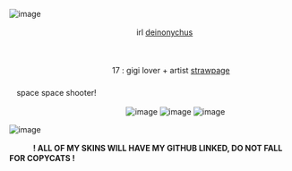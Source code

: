 ![image](https://github.com/user-attachments/assets/c72943a5-f7b5-4b82-b09d-ba95c4be027b)



⠀ ⠀ ⠀ ⠀ ⠀ 　 　　　　  ⠀ 　 　　　   irl [deinonychus](https://en.wikipedia.org/wiki/Deinonychus)

⠀ ⠀ ⠀ ⠀  ⠀ 　 　　　⠀ ⠀ 

 ⠀⠀ ⠀ ⠀⠀  ⠀ 　 　　　⠀ ⠀ 　  17 : gigi lover + artist  [strawpage](https://bookhazard.straw.page)
⠀  　 　　　⠀ 　 　　　 ⠀ 　 　　　　　　
 　　　⠀ 　　　⠀ 　　　⠀ 　　　⠀ 　　　⠀ ⠀ ⠀ㅤㅤspace space shooter! 

 ⠀  ⠀ 　 　　　　 　　　　　　 ⠀ ![image](https://github.com/user-attachments/assets/b3bdc846-777e-466d-94b6-4207f3b3d8d0) ![image](https://github.com/user-attachments/assets/643b37b7-9019-4814-bf9c-f954e6d03dd6) ![image](https://github.com/user-attachments/assets/00ccbcd9-75e2-48fa-8e3d-74557e5fe435) 



![image](https://github.com/user-attachments/assets/9d1606c3-5357-4569-9214-d90b27281530)



　⠀　 **! ALL OF MY SKINS WILL HAVE MY GITHUB LINKED, DO NOT FALL FOR COPYCATS !**
